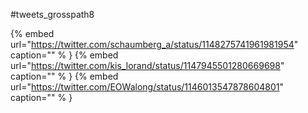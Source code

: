 #tweets_grosspath8

{% embed url="https://twitter.com/schaumberg_a/status/1148275741961981954"  caption="" % }
{% embed url="https://twitter.com/kis_lorand/status/1147945501280669698"  caption="" % }
{% embed url="https://twitter.com/EOWalong/status/1146013547878604801"  caption="" % }
